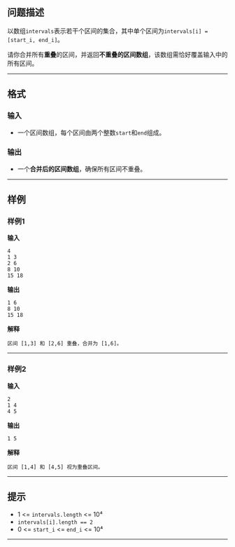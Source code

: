 ## 问题描述

以数组`intervals`表示若干个区间的集合，其中单个区间为`intervals[i] = [start_i, end_i]`。

请你合并所有**重叠**的区间，并返回**不重叠的区间数组**，该数组需恰好覆盖输入中的所有区间。

---

## 格式

### 输入

- 一个区间数组，每个区间由两个整数`start`和`end`组成。

### 输出

- 一个**合并后的区间数组**，确保所有区间不重叠。

---

## 样例

### 样例1

**输入**

```
4
1 3
2 6
8 10
15 18
```

**输出**

```
1 6
8 10
15 18
```

**解释**

```
区间 [1,3] 和 [2,6] 重叠，合并为 [1,6]。
```

---

### 样例2

**输入**

```
2
1 4
4 5
```

**输出**

```
1 5
```

**解释**

```
区间 [1,4] 和 [4,5] 视为重叠区间。
```

---

## 提示

- 1 <= `intervals.length` <= 10⁴
- `intervals[i].length == 2`
- 0 <= `start_i` <= `end_i` <= 10⁴

---

